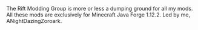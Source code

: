 The Rift Modding Group is more or less a dumping ground for all my mods. All these mods are exclusively for Minecraft Java Forge 1.12.2. Led by me, ANightDazingZoroark.
